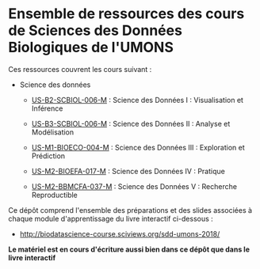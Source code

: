 # Ensemble de ressources des cours de Sciences des Données Biologiques de l'UMONS

Ces ressources couvrent les cours suivant :

- Science des données
    + [US-B2-SCBIOL-006-M](http://applications.umons.ac.be/web/fr/pde/2018-2019/ue/US-B2-SCBIOL-006-M.htm) : Science des Données I : Visualisation et Inférence

    + [US-B3-SCBIOL-006-M](http://applications.umons.ac.be/web/fr/pde/2018-2019/ue/US-B3-SCBIOL-006-M.htm) : Science des Données II : Analyse et Modélisation
    
    + [US-M1-BIOECO-004-M](http://applications.umons.ac.be/web/fr/pde/2018-2019/ue/US-M1-BIOECO-004-M.htm) : Science des Données III : Exploration et Prédiction
    
    + [US-M2-BIOEFA-017-M](http://applications.umons.ac.be/web/fr/pde/2018-2019/aa/S-BIOG-043.htm) : Science des Données IV : Pratique
    
    + [US-M2-BBMCFA-037-M](http://applications.umons.ac.be/web/fr/pde/2018-2019/ue/US-M2-BIOEFA-015-M.htm) : Science des Données V : Recherche Reproductible

Ce dépôt comprend l'ensemble des préparations et des slides associées à chaque module d'apprentissage du livre interactif ci-dessous :

- <http://biodatascience-course.sciviews.org/sdd-umons-2018/>

**Le matériel est en cours d'écriture aussi bien dans ce dépôt que dans le livre interactif**
